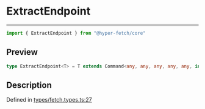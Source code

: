 

# ExtractEndpoint

<div class="api-docs__separator" data-reactroot="">

---

</div><div class="api-docs__import" data-reactroot="">

```ts
import { ExtractEndpoint } from "@hyper-fetch/core"
```

</div><div class="api-docs__section">

## Preview

</div><div class="api-docs__preview type single">

```ts
type ExtractEndpoint<T> = T extends Command<any, any, any, any, any, infer  E, any, any, any, any> ? E : never;
```

</div><div class="api-docs__section">

## Description

</div><div class="api-docs__description"><span class="api-docs__do-not-parse">



</span></div><p class="api-docs__definition">

Defined in [types/fetch.types.ts:27](https://github.com/BetterTyped/hyper-fetch/blob/479dcad6/packages/core/src/types/fetch.types.ts#L27)

</p>